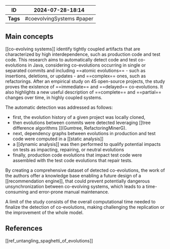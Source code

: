
| ID       | 2024-07-28-18:14          |
| -------- | ------------------------- |
| **Tags** | #coevolvingSystems #paper |
## Main concepts

[[co-evolving systems]] identify tightly coupled artifacts that are characterized by high interdependence, such as production code and test code.
This research aims to automatically detect code and test co-evolutions in Java, considering co-evolutions occurring in single or separated commits and including ==atomic evolutions== - such as insertions, deletions, or updates - and ==complex== ones, such as refactorings.
After an empirical study on 45 open-source projects, the study proves the existence of ==immediate== and ==delayed== co-evolutions. It also highlights a new useful description of ==complete== and ==partial== changes over time, in highly coupled systems. 

The automatic detection was addressed as follows:
- first, the evolution history of a given project was locally cloned,
- then evolutions between commits were detected leveraging [[tree difference algorithms ]](Gumtree, RefactoringMinerG).
- next, dependency graphs between evolutions in production and test code were computed in a [[static analysis]]
- a [[dynamic analysis]] was then performed to qualify potential impacts on tests as impacting, repairing, or neutral evolutions
- finally, production code evolutions that impact test code were assembled with the test code evolutions that repair tests.

By creating a comprehensive dataset of detected co-evolutions, the work of the authors offer a knowledge base enabling a future design of a [[recommendation engine]], that could prevent potentially dangerous unsynchronization between co-evolving systems, which leads to a time-consuming and error-prone manual maintenance.

A limit of the study consists of the overall computational time needed to finalize the detection of co-evolutions, making challenging the replication or the improvement of the whole model.

## References
[[ref_untangling_spaghetti_of_evolutions]]
